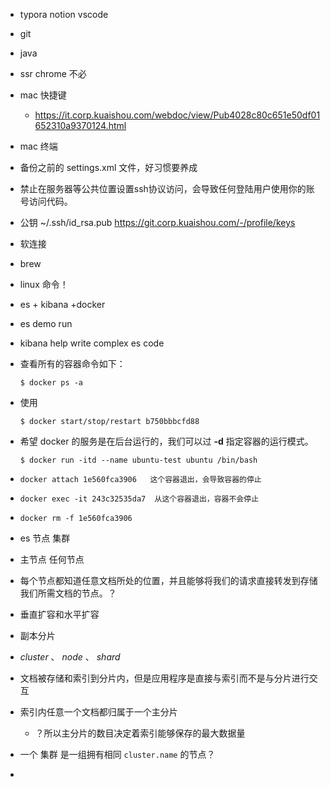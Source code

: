 - typora notion vscode 

- git
- java
- ssr chrome 不必





- mac 快捷键
  - https://it.corp.kuaishou.com/webdoc/view/Pub4028c80c651e50df01652310a9370124.html
- mac 终端



- 备份之前的 settings.xml 文件，好习惯要养成
- 禁止在服务器等公共位置设置ssh协议访问，会导致任何登陆用户使用你的账号访问代码。
- 公钥 ~/.ssh/id_rsa.pub https://git.corp.kuaishou.com/-/profile/keys



- 软连接
- brew

- linux 命令！







- es + kibana +docker
- es demo run
- kibana help write complex es  code





- 查看所有的容器命令如下：

  ```
  $ docker ps -a
  ```

- 使用 

  ```
  $ docker start/stop/restart b750bbbcfd88 
  ```

- 希望 docker 的服务是在后台运行的，我们可以过 **-d** 指定容器的运行模式。

  ```
  $ docker run -itd --name ubuntu-test ubuntu /bin/bash
  ```

- ```
  docker attach 1e560fca3906   这个容器退出，会导致容器的停止
  ```

- ```
  docker exec -it 243c32535da7  从这个容器退出，容器不会停止
  ```

- ```
  docker rm -f 1e560fca3906
  ```







- es 节点 集群 
- 主节点 任何节点 
- 每个节点都知道任意文档所处的位置，并且能够将我们的请求直接转发到存储我们所需文档的节点。？
- 垂直扩容和水平扩容
- 副本分片
- *cluster* 、 *node* 、 *shard*
- 文档被存储和索引到分片内，但是应用程序是直接与索引而不是与分片进行交互
- 索引内任意一个文档都归属于一个主分片
  - ？所以主分片的数目决定着索引能够保存的最大数据量
- 一个 集群 是一组拥有相同 `cluster.name` 的节点？
- 

